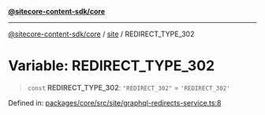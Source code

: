[**@sitecore-content-sdk/core**](../../README.md)

***

[@sitecore-content-sdk/core](../../README.md) / [site](../README.md) / REDIRECT\_TYPE\_302

# Variable: REDIRECT\_TYPE\_302

> `const` **REDIRECT\_TYPE\_302**: `"REDIRECT_302"` = `'REDIRECT_302'`

Defined in: [packages/core/src/site/graphql-redirects-service.ts:8](https://github.com/Sitecore/xmc-jss-dev/blob/8e2aea64ecdce7bb4d961b7ce3c4a30f3682bd2c/packages/core/src/site/graphql-redirects-service.ts#L8)
